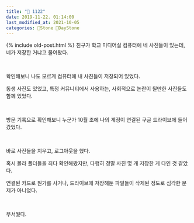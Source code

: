 ```yaml
---
title: "🌱 1122"
date: 2019-11-22. 01:14:00
last_modified_at: 2021-10-05
categories: 🗿Stone 🌱DayStone
---
```

{% include old-post.html %}
친구가 학교 미디어실 컴퓨터에 네 사진들이 있는데, 네가 저장한 거냐고 물어봤다.

​

확인해보니 나도 모르게 컴퓨터에 내 사진들이 저장되어 있었다.

동생 사진도 있었고, 특정 커뮤니티에서 사용하는, 사회적으로 논란이 될만한 사진들도 함께 있었다.

​

방문 기록으로 확인해보니 누군가 10월 초에 나의 계정이 연결된 구글 드라이브에 들어갔었다.

​

바로 사진들을 지우고, 로그아웃을 했다. 

혹시 몰라 폴더들을 죄다 확인해봤지만, 다행히 정말 사진 몇 개 저장한 게 다인 것 같았다. 

연결된 카드로 뭔가를 사거나, 드라이브에 저장해둔 파일들이 삭제된 정도로 심각한 문제가 아니었다.

​

무서웠다.
